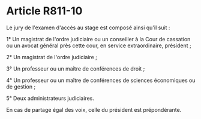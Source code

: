 # Article R811-10

<p>Le jury de l'examen d'accès au stage est composé ainsi qu'il suit :</p><p>1° Un magistrat de l'ordre judiciaire ou un conseiller à la Cour de cassation ou un avocat général près cette cour, en service extraordinaire, président ;</p><p>2° Un magistrat de l'ordre judiciaire ;</p><p>3° Un professeur ou un maître de conférences de droit ;</p><p>4° Un professeur ou un maître de conférences de sciences économiques ou de gestion ;</p><p>5° Deux administrateurs judiciaires.</p><p>En cas de partage égal des voix, celle du président est prépondérante.</p>
